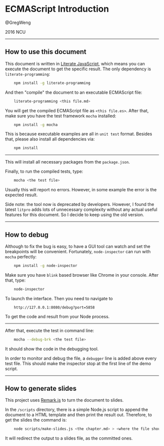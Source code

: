 # ECMAScript Introduction

@GregWeng

2016 NCU

---

## How to use this document

This document is written in [Literate JavaScript][literate-js], which means you can execute the document to
get the specific result. The only dependency is `literate-programming`:

```bash
    npm install -g literate-programming
```

And then "compile" the document to an executable ECMAScript file:

```bash
    literate-programming <this file.md>
```

You will get the compiled ECMAScript file as `<this file.es>`. After that, make sure you have the test framework
`mocha` installed:

```bash
    npm install -g mocha
```

This is because executable examples are all in `unit test` format.
Besides that, please also install all dependencies via:

```bash
    npm install
```

---

This will install all necessary packages from the `package.json`.

Finally, to run the compiled tests, type:

```bash
    mocha <the test file>
```

Usually this will report no errors. However, in some example the error is the expected result.

[literate-js]: https://github.com/jostylr/literate-programming

Side note: the tool now is deprecated by developers. However, I found the latest `litpro` adds lots of unnecessary complexity
without any actual useful features for this document. So I decide to keep using the old version.

---
## How to debug

Although to fix the bug is easy, to have a GUI tool can watch and set the breakpoints will be convenient.
Fortunately, `node-inspector` can run with `mocha` perfectly:

```bash
    npm install -g node-inspector
```

Make sure you have `blink` based browser like Chrome in your console.
After that, type:

```bash
    node-inspector
```

To launch the interface. Then you need to navigate to

```
    http://127.0.0.1:8080/debug?port=5858
```

To get the code and result from your Node process.

---

After that, execute the test in command line:

```bash
    mocha --debug-brk <the test file>
```

It should show the code in the debugging tool.

In order to monitor and debug the file, a `debugger` line is added above every test file.
This should make the inspector stop at the first line of the demo script.

---

## How to generate slides

This project uses [Remark.js][remark-github] to turn the document to slides.

In the `/scripts` directory, there is a simple Node.js script to append the document to a HTML template and then print the result out. Therefore, to get the slides the command is:

```bash
    node scripts/make-slides.js <the chapter.md> > <where the file should be>
```

It will redirect the output to a slides file, as the committed ones.

[remark-github]: https://github.com/gnab/remark
